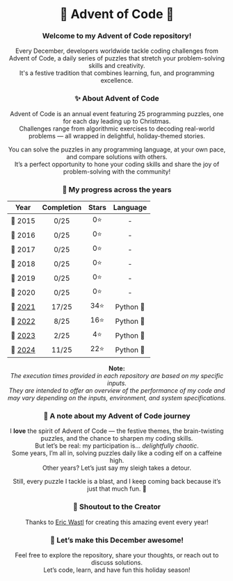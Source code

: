 <div align="center">

# 🎄 Advent of Code 🎄

### Welcome to my Advent of Code repository!

Every December, developers worldwide tackle coding challenges from Advent of Code,
a daily series of puzzles that stretch your problem-solving skills and creativity.<br>
It's a festive tradition that combines learning, fun, and programming excellence.

### ✨ About Advent of Code

Advent of Code is an annual event featuring 25 programming puzzles, one for each day leading up to Christmas.<br>
Challenges range from algorithmic exercises to decoding real-world problems — all wrapped in delightful,
holiday-themed stories.

You can solve the puzzles in any programming language, at your own pace, and compare solutions with others.<br>
It’s a perfect opportunity to hone your coding skills and share the joy of problem-solving with the community!

### 🌟 My progress across the years

|      Year       | Completion | Stars | Language  |
|:---------------:|:----------:|:-----:|:---------:|
|     🎅 2015     |    0/25    |  0⭐   |     -     |
|     🎅 2016     |    0/25    |  0⭐   |     -     |
|     🎅 2017     |    0/25    |  0⭐   |     -     |
|     🎅 2018     |    0/25    |  0⭐   |     -     |
|     🎅 2019     |    0/25    |  0⭐   |     -     |
|     🎅 2020     |    0/25    |  0⭐   |     -     |
| 🎅 [2021](2021) |   17/25    |  34⭐  | Python 🐍 |
| 🎅 [2022](2022) |    8/25    |  16⭐  | Python 🐍 |
| 🎅 [2023](2023) |    2/25    |  4⭐   | Python 🐍 |
| 🎅 [2024](2024) |   11/25    |  22⭐  | Python 🐍 |

**Note:**<br>
*The execution times provided in each repository are based on my specific inputs.<br>
They are intended to offer an overview of the performance of my code and may vary depending on the inputs,
environment, and system specifications.*

### 🌟 A note about my Advent of Code journey

I **love** the spirit of Advent of Code — the festive themes, the brain-twisting puzzles,
and the chance to sharpen my coding skills.<br>
But let’s be real: my participation is... *delightfully chaotic*.<br>
Some years, I’m all in, solving puzzles daily like a coding elf on a caffeine high.<br>
Other years? Let’s just say my sleigh takes a detour.

Still, every puzzle I tackle is a blast, and I keep coming back because it’s just that much fun. 🎄

### 📣 Shoutout to the Creator

Thanks to [Eric Wastl](https://was.tl) for creating this amazing event every year!

### 🌟 Let’s make this December awesome!

Feel free to explore the repository, share your thoughts, or reach out to discuss solutions.<br>
Let’s code, learn, and have fun this holiday season!

</div>